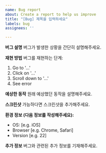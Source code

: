 ```yaml
---
name: Bug report
about: Create a report to help us improve
title: "[Bug] 제목을 입력하세요"
labels: bug
assignees: ''

---
```


**버그 설명**
버그가 발생한 상황을 간단히 설명해주세요.

**재현 방법**
버그를 재현하는 단계:
1. Go to '...'
2. Click on '...'
3. Scroll down to '...'
4. See error

**예상한 동작**
원래 예상했던 동작을 설명해주세요.

**스크린샷**
가능하다면 스크린샷을 추가해주세요.

**환경 정보 (다음 정보를 작성해주세요):**
 - OS: [e.g. iOS]
 - Browser [e.g. Chrome, Safari]
 - Version [e.g. 22]

**추가 정보**
버그와 관련된 추가 정보를 기재해주세요.
